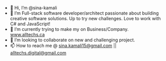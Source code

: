- 👋 Hi, I’m @sina-kamali
- 👀 I’m Full-stack software developer/architect passionate about building creative software solutions. Up to try new challenges. Love to work with C# and JavaScript!
- 🌱 I’m currently trying to make my on Business/Company. www.alltechs.ca
- 💞️ I’m looking to collaborate on new and challenging project.
- 📫 How to reach me @ sina.kamali15@gmail.com || alltechs.digital@gmail.com

<!---
sina-kamali/sina-kamali is a ✨ special ✨ repository because its `README.md` (this file) appears on your GitHub profile.
You can click the Preview link to take a look at your changes.
--->
